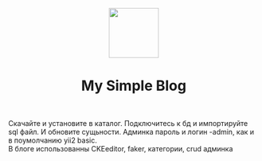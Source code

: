 <p align="center">
    <a href="https://github.com/yiisoft" target="_blank">
        <img src="https://avatars0.githubusercontent.com/u/993323" height="100px">
    </a>
    <h1 align="center">My Simple Blog</h1>
    <br>
</p>
Скачайте и установите в каталог. Подключитесь к бд и импортируйте sql файл. И обновите сущьности. Админка пароль и логин -admin, как и в поумолчанию yii2 basic.
<br>
 В блоге использованны CKEeditor, faker, категории, crud админка
